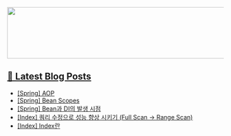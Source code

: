 <a href="https://github.com/devxb/gitanimals">
<img
  src="https://render.gitanimals.org/lines/hyunjong-96"
  width="600"
  height="120"
/>

## 📕 Latest Blog Posts

</a><ul><li><a href='https://hyunjong96.tistory.com/29' target='_blank'>[Spring] AOP</a></li><li><a href='https://hyunjong96.tistory.com/28' target='_blank'>[Spring] Bean Scopes</a></li><li><a href='https://hyunjong96.tistory.com/27' target='_blank'>[Spring] Bean과 DI의 발생 시점</a></li><li><a href='https://hyunjong96.tistory.com/26' target='_blank'>[Index] 쿼리 수정으로 성능 향상 시키기 (Full Scan -&gt; Range Scan)</a></li><li><a href='https://hyunjong96.tistory.com/25' target='_blank'>[Index] Index란</a></li></ul>